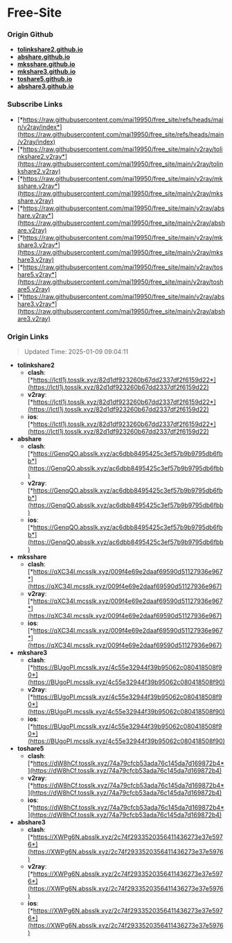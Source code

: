 # Free-Site

### Origin Github

- [**tolinkshare2.github.io**](https://github.com/tolinkshare2/tolinkshare2.github.io)
- [**abshare.github.io**](https://github.com/abshare/abshare.github.io)
- [**mksshare.github.io**](https://github.com/mksshare/mksshare.github.io)
- [**mkshare3.github.io**](https://github.com/mkshare3/mkshare3.github.io)
- [**toshare5.github.io**](https://github.com/toshare5/toshare5.github.io)
- [**abshare3.github.io**](https://github.com/abshare3/abshare3.github.io)

### Subscribe Links

- [*https://raw.githubusercontent.com/mai19950/free_site/refs/heads/main/v2ray/index*](https://raw.githubusercontent.com/mai19950/free_site/refs/heads/main/v2ray/index)
- [*https://raw.githubusercontent.com/mai19950/free_site/main/v2ray/tolinkshare2.v2ray*](https://raw.githubusercontent.com/mai19950/free_site/main/v2ray/tolinkshare2.v2ray)
- [*https://raw.githubusercontent.com/mai19950/free_site/main/v2ray/mksshare.v2ray*](https://raw.githubusercontent.com/mai19950/free_site/main/v2ray/mksshare.v2ray)
- [*https://raw.githubusercontent.com/mai19950/free_site/main/v2ray/abshare.v2ray*](https://raw.githubusercontent.com/mai19950/free_site/main/v2ray/abshare.v2ray)
- [*https://raw.githubusercontent.com/mai19950/free_site/main/v2ray/mkshare3.v2ray*](https://raw.githubusercontent.com/mai19950/free_site/main/v2ray/mkshare3.v2ray)
- [*https://raw.githubusercontent.com/mai19950/free_site/main/v2ray/toshare5.v2ray*](https://raw.githubusercontent.com/mai19950/free_site/main/v2ray/toshare5.v2ray)
- [*https://raw.githubusercontent.com/mai19950/free_site/main/v2ray/abshare3.v2ray*](https://raw.githubusercontent.com/mai19950/free_site/main/v2ray/abshare3.v2ray)

### Origin Links

> Updated Time: 2025-01-09 09:04:11

- **tolinkshare2**
  - **clash**: [*https://IctI1j.tosslk.xyz/82d1df923260b67dd2337df2f6159d22*](https://IctI1j.tosslk.xyz/82d1df923260b67dd2337df2f6159d22)
  - **v2ray**: [*https://IctI1j.tosslk.xyz/82d1df923260b67dd2337df2f6159d22*](https://IctI1j.tosslk.xyz/82d1df923260b67dd2337df2f6159d22)
  - **ios**: [*https://IctI1j.tosslk.xyz/82d1df923260b67dd2337df2f6159d22*](https://IctI1j.tosslk.xyz/82d1df923260b67dd2337df2f6159d22)
- **abshare**
  - **clash**: [*https://GenqQO.absslk.xyz/ac6dbb8495425c3ef57b9b9795db6fbb*](https://GenqQO.absslk.xyz/ac6dbb8495425c3ef57b9b9795db6fbb)
  - **v2ray**: [*https://GenqQO.absslk.xyz/ac6dbb8495425c3ef57b9b9795db6fbb*](https://GenqQO.absslk.xyz/ac6dbb8495425c3ef57b9b9795db6fbb)
  - **ios**: [*https://GenqQO.absslk.xyz/ac6dbb8495425c3ef57b9b9795db6fbb*](https://GenqQO.absslk.xyz/ac6dbb8495425c3ef57b9b9795db6fbb)
- **mksshare**
  - **clash**: [*https://qXC34I.mcsslk.xyz/009f4e69e2daaf69590d51127936e967*](https://qXC34I.mcsslk.xyz/009f4e69e2daaf69590d51127936e967)
  - **v2ray**: [*https://qXC34I.mcsslk.xyz/009f4e69e2daaf69590d51127936e967*](https://qXC34I.mcsslk.xyz/009f4e69e2daaf69590d51127936e967)
  - **ios**: [*https://qXC34I.mcsslk.xyz/009f4e69e2daaf69590d51127936e967*](https://qXC34I.mcsslk.xyz/009f4e69e2daaf69590d51127936e967)
- **mkshare3**
  - **clash**: [*https://BUgoPI.mcsslk.xyz/4c55e32944f39b95062c080418508f90*](https://BUgoPI.mcsslk.xyz/4c55e32944f39b95062c080418508f90)
  - **v2ray**: [*https://BUgoPI.mcsslk.xyz/4c55e32944f39b95062c080418508f90*](https://BUgoPI.mcsslk.xyz/4c55e32944f39b95062c080418508f90)
  - **ios**: [*https://BUgoPI.mcsslk.xyz/4c55e32944f39b95062c080418508f90*](https://BUgoPI.mcsslk.xyz/4c55e32944f39b95062c080418508f90)
- **toshare5**
  - **clash**: [*https://dW8hCf.tosslk.xyz/74a79cfcb53ada76c145da7d169872b4*](https://dW8hCf.tosslk.xyz/74a79cfcb53ada76c145da7d169872b4)
  - **v2ray**: [*https://dW8hCf.tosslk.xyz/74a79cfcb53ada76c145da7d169872b4*](https://dW8hCf.tosslk.xyz/74a79cfcb53ada76c145da7d169872b4)
  - **ios**: [*https://dW8hCf.tosslk.xyz/74a79cfcb53ada76c145da7d169872b4*](https://dW8hCf.tosslk.xyz/74a79cfcb53ada76c145da7d169872b4)
- **abshare3**
  - **clash**: [*https://XWPg6N.absslk.xyz/2c74f2933520356411436273e37e5976*](https://XWPg6N.absslk.xyz/2c74f2933520356411436273e37e5976)
  - **v2ray**: [*https://XWPg6N.absslk.xyz/2c74f2933520356411436273e37e5976*](https://XWPg6N.absslk.xyz/2c74f2933520356411436273e37e5976)
  - **ios**: [*https://XWPg6N.absslk.xyz/2c74f2933520356411436273e37e5976*](https://XWPg6N.absslk.xyz/2c74f2933520356411436273e37e5976)
